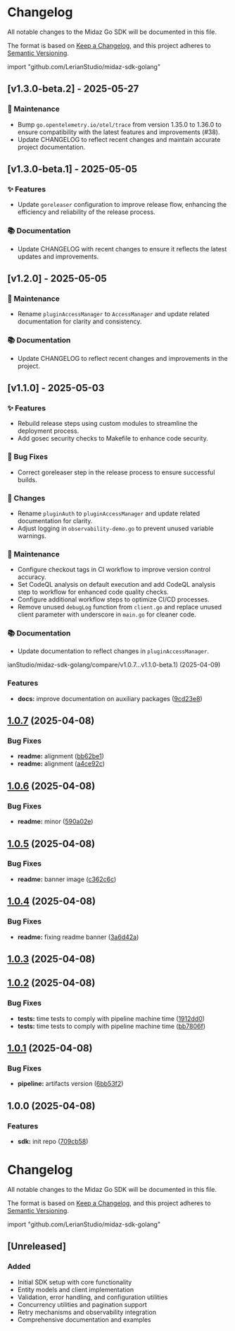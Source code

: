 # Changelog

All notable changes to the Midaz Go SDK will be documented in this file.

The format is based on [Keep a Changelog](https://keepachangelog.com/en/1.0.0/),
and this project adheres to [Semantic Versioning](https://semver.org/spec/v2.0.0.html).

import "github.com/LerianStudio/midaz-sdk-golang"

## [v1.3.0-beta.2] - 2025-05-27

### 🔧 Maintenance
- Bump `go.opentelemetry.io/otel/trace` from version 1.35.0 to 1.36.0 to ensure compatibility with the latest features and improvements (#38).
- Update CHANGELOG to reflect recent changes and maintain accurate project documentation.

## [v1.3.0-beta.1] - 2025-05-05

### ✨ Features
- Update `goreleaser` configuration to improve release flow, enhancing the efficiency and reliability of the release process.

### 📚 Documentation
- Update CHANGELOG with recent changes to ensure it reflects the latest updates and improvements.

## [v1.2.0] - 2025-05-05

### 🔧 Maintenance
- Rename `pluginAccessManager` to `AccessManager` and update related documentation for clarity and consistency.

### 📚 Documentation
- Update CHANGELOG to reflect recent changes and improvements in the project.

## [v1.1.0] - 2025-05-03

### ✨ Features
- Rebuild release steps using custom modules to streamline the deployment process.
- Add gosec security checks to Makefile to enhance code security.

### 🐛 Bug Fixes
- Correct goreleaser step in the release process to ensure successful builds.

### 🔄 Changes
- Rename `pluginAuth` to `pluginAccessManager` and update related documentation for clarity.
- Adjust logging in `observability-demo.go` to prevent unused variable warnings.

### 🔧 Maintenance
- Configure checkout tags in CI workflow to improve version control accuracy.
- Set CodeQL analysis on default execution and add CodeQL analysis step to workflow for enhanced code quality checks.
- Configure additional workflow steps to optimize CI/CD processes.
- Remove unused `debugLog` function from `client.go` and replace unused client parameter with underscore in `main.go` for cleaner code.

### 📚 Documentation
- Update documentation to reflect changes in `pluginAccessManager`.


ianStudio/midaz-sdk-golang/compare/v1.0.7...v1.1.0-beta.1) (2025-04-09)

### Features

* **docs:** improve documentation on auxiliary packages ([9cd23e8](https://github.com/LerianStudio/midaz-sdk-golang/commit/9cd23e8251bbcf9080d4f6bd73d8b6b79d7f665f))

## [1.0.7](https://github.com/LerianStudio/midaz-sdk-golang/compare/v1.0.6...v1.0.7) (2025-04-08)

### Bug Fixes

* **readme:** alignment ([bb62be1](https://github.com/LerianStudio/midaz-sdk-golang/commit/bb62be17112245645e80747f7f24761af40ce62f))
* **readme:** alignment ([a4ce92c](https://github.com/LerianStudio/midaz-sdk-golang/commit/a4ce92cca5efbf322e0f14d3fc03b49deb1a71b0))

## [1.0.6](https://github.com/LerianStudio/midaz-sdk-golang/compare/v1.0.5...v1.0.6) (2025-04-08)

### Bug Fixes

* **readme:** minor ([590a02e](https://github.com/LerianStudio/midaz-sdk-golang/commit/590a02e9b584380949420501a6b2446ac7688cb5))

## [1.0.5](https://github.com/LerianStudio/midaz-sdk-golang/compare/v1.0.4...v1.0.5) (2025-04-08)

### Bug Fixes

* **readme:** banner image ([c362c6c](https://github.com/LerianStudio/midaz-sdk-golang/commit/c362c6c32f1a929641025854066fa943fbd92c6b))

## [1.0.4](https://github.com/LerianStudio/midaz-sdk-golang/compare/v1.0.3...v1.0.4) (2025-04-08)

### Bug Fixes

* **readme:** fixing readme banner ([3a6d42a](https://github.com/LerianStudio/midaz-sdk-golang/commit/3a6d42ab3aa86eda9f47a64863e7d9763610ca51))

## [1.0.3](https://github.com/LerianStudio/midaz-sdk-golang/compare/v1.0.2...v1.0.3) (2025-04-08)

## [1.0.2](https://github.com/LerianStudio/midaz-sdk-golang/compare/v1.0.1...v1.0.2) (2025-04-08)

### Bug Fixes

* **tests:** time tests to comply with pipeline machine time ([1912dd0](https://github.com/LerianStudio/midaz-sdk-golang/commit/1912dd0b994bdb7d06e2522bf1451b1014865c05))
* **tests:** time tests to comply with pipeline machine time ([bb7806f](https://github.com/LerianStudio/midaz-sdk-golang/commit/bb7806ff4e381c3c82bdaec47b60f19d50445cf7))

## [1.0.1](https://github.com/LerianStudio/midaz-sdk-golang/compare/v1.0.0...v1.0.1) (2025-04-08)

### Bug Fixes

* **pipeline:** artifacts version ([6bb53f2](https://github.com/LerianStudio/midaz-sdk-golang/commit/6bb53f2891d45ea6dc15b8a4f79c9fdbe97807e5))

## 1.0.0 (2025-04-08)

### Features

* **sdk:** init repo ([709cb58](https://github.com/LerianStudio/midaz-sdk-golang/commit/709cb5813927c4c505cd7d3da45cbf370cc67273))

# Changelog

All notable changes to the Midaz Go SDK will be documented in this file.

The format is based on [Keep a Changelog](https://keepachangelog.com/en/1.0.0/),
and this project adheres to [Semantic Versioning](https://semver.org/spec/v2.0.0.html).

import "github.com/LerianStudio/midaz-sdk-golang"

## [Unreleased]

### Added
- Initial SDK setup with core functionality
- Entity models and client implementation
- Validation, error handling, and configuration utilities
- Concurrency utilities and pagination support
- Retry mechanisms and observability integration
- Comprehensive documentation and examples

